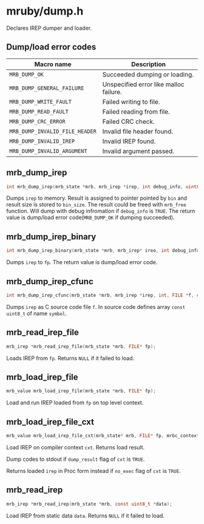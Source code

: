 # mruby/dump.h
Declares IREP dumper and loader.

## Dump/load error codes

Macro name | Description
-----------|------------
`MRB_DUMP_OK` | Succeeded dumping or loading.
`MRB_DUMP_GENERAL_FAILURE` | Unspecified error like malloc failure.
`MRB_DUMP_WRITE_FAULT` | Failed writing to file.
`MRB_DUMP_READ_FAULT` | Failed reading from file.
`MRB_DUMP_CRC_ERROR` | Failed CRC check.
`MRB_DUMP_INVALID_FILE_HEADER` |  Invalid file header found.
`MRB_DUMP_INVALID_IREP` | Invalid IREP found.
`MRB_DUMP_INVALID_ARGUMENT` | Invalid argument passed.

## mrb_dump_irep
```C
int mrb_dump_irep(mrb_state *mrb, mrb_irep *irep, int debug_info, uint8_t **bin, size_t *bin_size);
```
Dumps `irep` to memory.
Result is assigned to pointer pointed by `bin` and result size is stored to `bin_size`.
The result could be freed with `mrb_free` function.
Will dump with debug infromation if `debug_info` is `TRUE`.
The return value is dump/load error code(`MRB_DUMP_OK` if dumping succeeded).

## mrb_dump_irep_binary
```C
int mrb_dump_irep_binary(mrb_state *mrb, mrb_irep* ireo, int debug_info, FILE* fp);
```
Dumps `irep` to `fp`.
The return value is dump/load error code.

## mrb_dump_irep_cfunc
```C
int mrb_dump_irep_cfunc(mrb_state *mrb, mrb_irep *irep, int, FILE *f, const char *symbol);
```
Dumps `irep` as C source code file `f`.
In source code defines array `const uint8_t` of name `symbol`.

## mrb_read_irep_file
```C
mrb_irep *mrb_read_irep_file(mrb_state *mrb, FILE* fp);
```
Loads IREP from `fp`.
Returns `NULL` if it failed to load.

## mrb_load_irep_file
```C
mrb_value mrb_load_irep_file(mrb_state *mrb, FILE* fp);
```
Load and run IREP loaded from `fp` on top level context.

## mrb_load_irep_file_cxt
```C
mrb_value mrb_load_irep_file_cxt(mrb_state* mrb, FILE* fp, mrbc_context* cxt);
```
Load IREP on compiler context `cxt`.
Returns load result.

Dump codes to stdout if `dump_result` flag of `cxt` is `TRUE`.

Returns loaded `irep` in Proc form instead if `no_exec` flag of `cxt` is `TRUE`.

## mrb_read_irep
```C
mrb_irep *mrb_read_irep(mrb_state *mrb, const uint8_t *data);
```
Load IREP from static data `data`.
Returns `NULL` if it failed to load.
